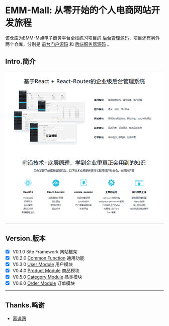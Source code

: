 # EMM-Mall: 从零开始的个人电商网站开发旅程

该仓库为EMM-Mall电子商务平台全栈练习项目的 [后台管理源码](https://github.com/Emmettwoo/EMM-Mall-Manage)，项目还有另外两个仓库，分别是 [前台门户源码](https://github.com/Emmettwoo/EMM-Mall-Portal) 和 [后端服务器源码](https://github.com/Emmettwoo/EMM-Mall-Backend) 。




## Intro.简介

![Features](/wiki/images/Features.png)

---

## Version.版本

- [x] V0.1.0 Site Framework 网站框架
- [x] V0.2.0 [Common Function](/src/component) 通用功能
- [x] V0.3.0 [User Module](/src/page/user) 用户模块
- [x] V0.4.0 [Product Module](/src/page/product/index) 商品模块
- [x] V0.5.0 [Category Module](/src/page/product/category) 品类模块
- [x] V0.6.0 [Order Module](/src/page/order) 订单模块

---

## Thanks.鸣谢

- [慕课网](https://coding.imooc.com/class/179.html)
